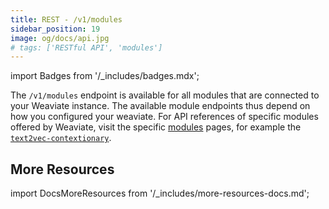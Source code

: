 ```yaml
---
title: REST - /v1/modules
sidebar_position: 19
image: og/docs/api.jpg
# tags: ['RESTful API', 'modules']
---
```

import Badges from '/_includes/badges.mdx';

<Badges/>

The `/v1/modules` endpoint is available for all modules that are connected to your Weaviate instance. The available module endpoints thus depend on how you configured your weaviate. For API references of specific modules offered by Weaviate, visit the specific [modules](/developers/weaviate/modules/index.md) pages, for example the [`text2vec-contextionary`](/developers/weaviate/modules/retriever-vectorizer-modules/text2vec-contextionary.md#module-endpoints-api-reference).

## More Resources

import DocsMoreResources from '/_includes/more-resources-docs.md';

<DocsMoreResources />

